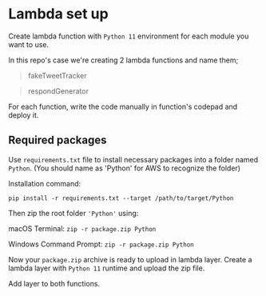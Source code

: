 # Lambda set up

Create lambda function with `Python 11` environment for each module you want to use.

In this repo's case we're creating 2 lambda functions and name them;
> fakeTweetTracker

> respondGenerator

For each function, write the code manually in function's codepad and deploy it.

## Required packages

Use `requirements.txt` file to install necessary packages into a folder named `Python`.
(You should name as 'Python' for AWS to recognize the folder)

Installation command:
```
pip install -r requirements.txt --target /path/to/target/Python
```

Then zip the root folder `'Python'` using:

macOS Terminal: ```zip -r package.zip Python```

Windows Command Prompt: ```zip -r package.zip Python```

Now your `package.zip` archive is ready to upload in lambda layer.
Create a lambda layer with `Python 11` runtime and upload the zip file.

Add layer to both functions.


